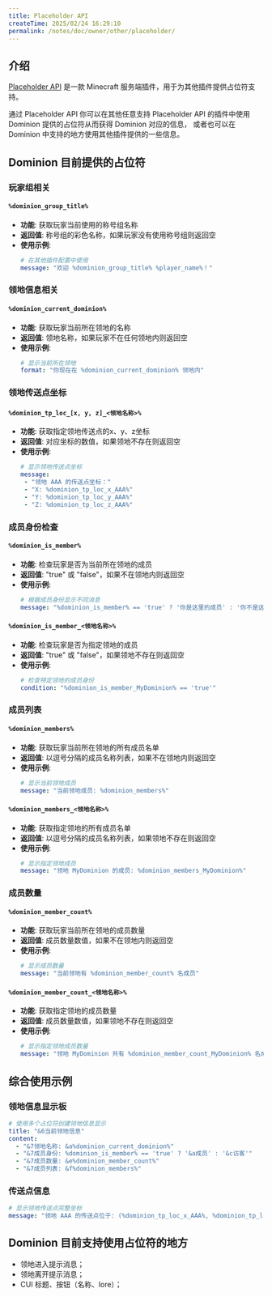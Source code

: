 ```yaml
---
title: Placeholder API
createTime: 2025/02/24 16:29:10
permalink: /notes/doc/owner/other/placeholder/
---
```


## 介绍

[Placeholder API](https://wiki.placeholderapi.com/) 是一款 Minecraft 服务端插件，用于为其他插件提供占位符支持。

通过 Placeholder API 你可以在其他任意支持 Placeholder API 的插件中使用 Dominion 提供的占位符从而获得 Dominion 对应的信息，
或者也可以在 Dominion 中支持的地方使用其他插件提供的一些信息。

## Dominion 目前提供的占位符

### 玩家组相关

#### `%dominion_group_title%`
- **功能**: 获取玩家当前使用的称号组名称
- **返回值**: 称号组的彩色名称，如果玩家没有使用称号组则返回空
- **使用示例**: 
  ```yaml
  # 在其他插件配置中使用
  message: "欢迎 %dominion_group_title% %player_name%！"
  ```

### 领地信息相关

#### `%dominion_current_dominion%`
- **功能**: 获取玩家当前所在领地的名称
- **返回值**: 领地名称，如果玩家不在任何领地内则返回空
- **使用示例**:
  ```yaml
  # 显示当前所在领地
  format: "你现在在 %dominion_current_dominion% 领地内"
  ```

### 领地传送点坐标

#### `%dominion_tp_loc_[x, y, z]_<领地名称>%`
- **功能**: 获取指定领地传送点的x、y、z坐标
- **返回值**: 对应坐标的数值，如果领地不存在则返回空
- **使用示例**:
  ```yaml
  # 显示领地传送点坐标
  message:
   - "领地 AAA 的传送点坐标："
   - "X: %dominion_tp_loc_x_AAA%"
   - "Y: %dominion_tp_loc_y_AAA%"
   - "Z: %dominion_tp_loc_z_AAA%"
  ```

### 成员身份检查

#### `%dominion_is_member%`
- **功能**: 检查玩家是否为当前所在领地的成员
- **返回值**: "true" 或 "false"，如果不在领地内则返回空
- **使用示例**:
  ```yaml
  # 根据成员身份显示不同消息
  message: "%dominion_is_member% == 'true' ? '你是这里的成员' : '你不是这里的成员'"
  ```

#### `%dominion_is_member_<领地名称>%`
- **功能**: 检查玩家是否为指定领地的成员
- **返回值**: "true" 或 "false"，如果领地不存在则返回空
- **使用示例**:
  ```yaml
  # 检查特定领地的成员身份
  condition: "%dominion_is_member_MyDominion% == 'true'"
  ```

### 成员列表

#### `%dominion_members%`
- **功能**: 获取玩家当前所在领地的所有成员名单
- **返回值**: 以逗号分隔的成员名称列表，如果不在领地内则返回空
- **使用示例**:
  ```yaml
  # 显示当前领地成员
  message: "当前领地成员: %dominion_members%"
  ```

#### `%dominion_members_<领地名称>%`
- **功能**: 获取指定领地的所有成员名单
- **返回值**: 以逗号分隔的成员名称列表，如果领地不存在则返回空
- **使用示例**:
  ```yaml
  # 显示指定领地成员
  message: "领地 MyDominion 的成员: %dominion_members_MyDominion%"
  ```

### 成员数量

#### `%dominion_member_count%`
- **功能**: 获取玩家当前所在领地的成员数量
- **返回值**: 成员数量数值，如果不在领地内则返回空
- **使用示例**:
  ```yaml
  # 显示成员数量
  message: "当前领地有 %dominion_member_count% 名成员"
  ```

#### `%dominion_member_count_<领地名称>%`
- **功能**: 获取指定领地的成员数量
- **返回值**: 成员数量数值，如果领地不存在则返回空
- **使用示例**:
  ```yaml
  # 显示指定领地成员数量
  message: "领地 MyDominion 共有 %dominion_member_count_MyDominion% 名成员"
  ```

## 综合使用示例

### 领地信息显示板
```yaml
# 使用多个占位符创建领地信息显示
title: "&6当前领地信息"
content:
  - "&7领地名称: &a%dominion_current_dominion%"
  - "&7成员身份: %dominion_is_member% == 'true' ? '&a成员' : '&c访客'"
  - "&7成员数量: &e%dominion_member_count%"
  - "&7成员列表: &f%dominion_members%"
```

### 传送点信息
```yaml
# 显示领地传送点完整坐标
message: "领地 AAA 的传送点位于: (%dominion_tp_loc_x_AAA%, %dominion_tp_loc_y_AAA%, %dominion_tp_loc_z_AAA%)"
```

## Dominion 目前支持使用占位符的地方

- 领地进入提示消息；
- 领地离开提示消息；
- CUI 标题、按钮（名称、lore）；